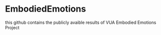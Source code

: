 # EmbodiedEmotions
this github contains the publicly avaible results of VUA Embodied Emotions Project
